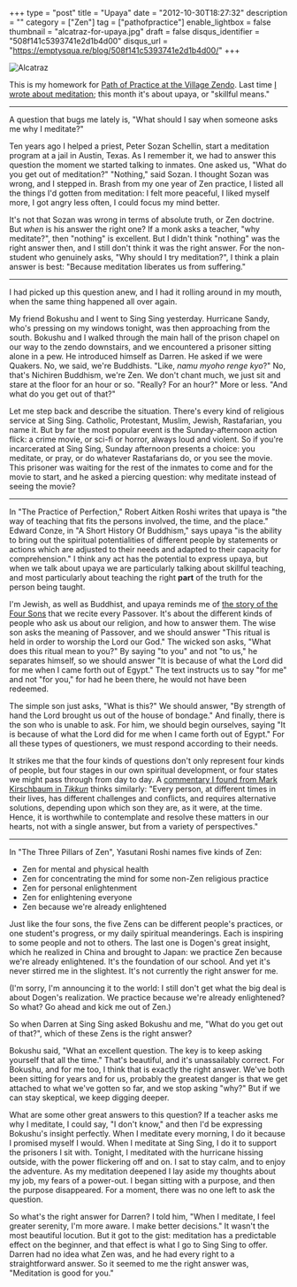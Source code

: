 +++
type = "post"
title = "Upaya"
date = "2012-10-30T18:27:32"
description = ""
category = ["Zen"]
tag = ["pathofpractice"]
enable_lightbox = false
thumbnail = "alcatraz-for-upaya.jpg"
draft = false
disqus_identifier = "508f141c5393741e2d1b4d00"
disqus_url = "https://emptysqua.re/blog/508f141c5393741e2d1b4d00/"
+++

<p><img style="display:block; margin-left:auto; margin-right:auto;" src="alcatraz-for-upaya.jpg" alt="Alcatraz" title="alcatraz-for-upaya.jpg" border="0"   /></p>
<p>This is my homework for <a href="http://villagezendo.org/2011/12/path-of-practice/">Path of Practice at the Village Zendo</a>. Last time <a href="/dhyana/">I wrote
about meditation</a>; this month it's about upaya, or "skillful means."</p>
<hr />
<p>A question that bugs me lately is, "What should I say when someone asks me why I meditate?"</p>
<p>Ten years ago I helped a priest, Peter Sozan Schellin, start a meditation program at a jail in Austin, Texas. As I remember it, we had to answer this question the moment we started talking to inmates. One asked us, "What do you get out of meditation?" "Nothing," said Sozan. I thought Sozan was wrong, and I stepped in. Brash from my one year of Zen practice, I listed all the things I'd gotten from meditation: I felt more peaceful, I liked myself more, I got angry less often, I could focus my mind better.</p>
<p>It's not that Sozan was wrong in terms of absolute truth, or Zen doctrine. But <em>when</em> is his answer the right one? If a monk asks a teacher, "why meditate?", then "nothing" is excellent. But I didn't think "nothing" was the right answer then, and I still don't think it was the right answer. For the non-student who genuinely asks, "Why should I try meditation?", I think a plain answer is best: "Because meditation liberates us from suffering."</p>
<hr />
<p>I had picked up this question anew, and I had it rolling around in my mouth, when the same thing happened all over again.</p>
<p>My friend Bokushu and I went to Sing Sing yesterday. Hurricane Sandy, who's pressing on my windows tonight, was then approaching from the south. Bokushu and I walked through the main hall of the prison chapel on our way to the zendo downstairs, and we encountered a prisoner sitting alone in a pew. He introduced himself as Darren. He asked if we were Quakers. No, we said, we're Buddhists. "Like, <em>namu myoho renge kyo</em>?" No, that's Nichiren Buddhism, we're Zen. We don't chant much, we just sit and stare at the floor for an hour or so. "Really? For an hour?" More or less. "And what do you get out of that?"</p>
<p>Let me step back and describe the situation. There's every kind of religious service at Sing Sing. Catholic, Protestant, Muslim, Jewish, Rastafarian, you name it. But by far the most popular event is the Sunday-afternoon action flick: a crime movie, or sci-fi or horror, always loud and violent. So if you're incarcerated at Sing Sing, Sunday afternoon presents a choice: you meditate, or pray, or do whatever Rastafarians do, or you see the movie. This prisoner was waiting for the rest of the inmates to come and for the movie to start, and he asked a piercing question: why meditate instead of seeing the movie?</p>
<hr />
<p>In "The Practice of Perfection," Robert Aitken Roshi writes that upaya is "the way of teaching that fits the persons involved, the time, and the place." Edward Conze, in "A Short History Of Buddhism," says upaya "is the ability to bring out the spiritual potentialities of different people by statements or actions which are adjusted to their needs and adapted to their capacity for comprehension." I think any act has the potential to express upaya, but when we talk about upaya we are particularly talking about skillful teaching, and most particularly about teaching the right <strong>part</strong> of the truth for the person being taught.</p>
<p>I'm Jewish, as well as Buddhist, and upaya reminds me of <a href="http://www.sacred-texts.com/jud/uh/uh11.htm">the story of the Four Sons</a> that we recite every Passover. It's about the different kinds of people who ask us about our religion, and how to answer them. The wise son asks the meaning of Passover, and we should answer "This ritual is held in order to worship the Lord our God." The wicked son asks, "What does this ritual mean to you?" By saying "to you" and not "to us," he separates himself, so we should answer "It is because of what the Lord did for me when I came forth out of Egypt." The text instructs us to say "for me" and not "for you," for had he been there, he would not have been redeemed.</p>
<p>The simple son just asks, "What is this?" We should answer, "By strength of hand the Lord brought us out of the house of bondage." And finally, there is the son who is unable to ask. For him, we should begin ourselves, saying "It is because of what the Lord did for me when I came forth out of Egypt." For all these types of questioners, we must respond according to their needs.</p>
<p>It strikes me that the four kinds of questions don't only represent four kinds of people, but four stages in our own spiritual development, or four states we might pass through from day to day. A <a href="http://www.tikkun.org/tikkundaily/2012/04/05/torah-commentary-the-passover-seder-the-four-sons/">commentary I found from Mark Kirschbaum in <em>Tikkun</em></a> thinks similarly: "Every person, at different times in their lives, has different challenges and conflicts, and requires alternative solutions, depending upon which son they are, as it were, at the time. Hence, it is worthwhile to contemplate and resolve these matters in our hearts, not with a single answer, but from a variety of perspectives."</p>
<hr />
<p>In "The Three Pillars of Zen", Yasutani Roshi names five kinds of Zen:</p>
<ul>
<li>Zen for mental and physical health</li>
<li>Zen for concentrating the mind for some non-Zen religious practice</li>
<li>Zen for personal enlightenment</li>
<li>Zen for enlightening everyone</li>
<li>Zen because we're already enlightened</li>
</ul>
<p>Just like the four sons, the five Zens can be different people's practices, or one student's progress, or my daily spiritual meanderings. Each is inspiring to some people and not to others. The last one is Dogen's great insight, which he realized in China and brought to Japan: we practice Zen because we're already enlightened. It's the foundation of our school. And yet it's never stirred me in the slightest. It's not currently the right answer for me.</p>
<p>(I'm sorry, I'm announcing it to the world: I still don't get what the big deal is about Dogen's realization. We practice because we're already enlightened? So what? Go ahead and kick me out of Zen.)</p>
<p>So when Darren at Sing Sing asked Bokushu and me, "What do you get out of that?", which of these Zens is the right answer?</p>
<p>Bokushu said, "What an excellent question. The key is to keep asking yourself that all the time." That's beautiful, and it's unassailably correct. For Bokushu, and for me too, I think that is exactly the right answer. We've both been sitting for years and for us, probably the greatest danger is that we get attached to what we've gotten so far, and we stop asking "why?" But if we can stay skeptical, we keep digging deeper.</p>
<p>What are some other great answers to this question? If a teacher asks me why I meditate, I could say, "I don't know," and then I'd be expressing Bokushu's insight perfectly. When I meditate every morning, I do it because I promised myself I would. When I meditate at Sing Sing, I do it to support the prisoners I sit with. Tonight, I meditated with the hurricane hissing outside, with the power flickering off and on. I sat to stay calm, and to enjoy the adventure. As my meditation deepened I lay aside my thoughts about my job, my fears of a power-out. I began sitting with a purpose, and then the purpose disappeared. For a moment, there was no one left to ask the question.</p>
<p>So what's the right answer for Darren? I told him, "When I meditate, I feel greater serenity, I'm more aware. I make better decisions." It wasn't the most beautiful locution. But it got to the gist: meditation has a predictable effect on the beginner, and that effect is what I go to Sing Sing to offer. Darren had no idea what Zen was, and he had every right to a straightforward answer. So it seemed to me the right answer was, "Meditation is good for you."</p>
